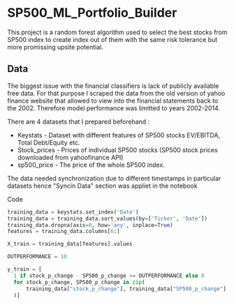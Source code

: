# SP500_ML_Portfolio_Builder
This project is a random forest algorithm used to select the best stocks from SP500 index to create index out of them with the same risk tolerance but more promissing upsite potential.

## Data
The biggest issue with the financial classifiers is lack of publicly available free data. For that purpose I scraped the data from the old version of yahoo finance website that allowed to view into the financial statements back to the 2002.
Therefore model performance was limitted to years 2002-2014. 

There are 4 datasets that I prepared beforehand :
* Keystats - Dataset with different features of SP500 stocks EV/EBITDA, Total Debt/Equity etc.
* Stock_prices - Prices of individual SP500 stocks (SP500 stock prices downloaded from yahoofinance API)
* sp500_price - The price of the whole SP500 index.

The data needed synchronization due to different timestamps in particular datasets hence "Syncin Data" section was appliet in the notebook

Code

```python
training_data = keystats.set_index('Date')
training_data = training_data.sort_values(by=['Ticker', 'Date'])
training_data.dropna(axis=0, how='any', inplace=True)
features = training_data.columns[6:]

X_train = training_data[features].values

OUTPERFORMANCE = 10

y_train = [
  1 if stock_p_change - SP500_p_change >= OUTPERFORMANCE else 0
  for stock_p_change, SP500_p_change in zip(
      training_data["stock_p_change"], training_data["SP500_p_change"]
  )]
```

